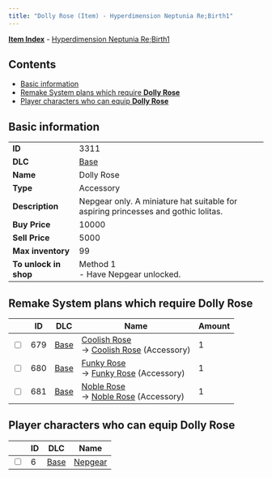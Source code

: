 ```yaml
---
title: "Dolly Rose (Item) - Hyperdimension Neptunia Re;Birth1"
---
```


[**Item Index**](/neptunia/rb1/item/index.html) - [Hyperdimension Neptunia Re;Birth1](/neptunia/rb1)

## Contents

- [Basic information](#basic-information)
- [Remake System plans which require **Dolly Rose**](#remake-system-plans-which-require-dolly-rose)
- [Player characters who can equip **Dolly Rose**](#player-characters-who-can-equip-dolly-rose)

## Basic information

|   |   |
| -- | -- |
| **ID** | 3311 |
| **DLC** | [Base](/neptunia/rb1/dlc/1-base.html) |
| **Name** | Dolly Rose |
| **Type** | Accessory |
| **Description** | Nepgear only. A miniature hat suitable for aspiring princesses and gothic lolitas. |
| **Buy Price** | 10000 |
| **Sell Price** | 5000 |
| **Max inventory** | 99 |
| **To unlock in shop** | Method 1<br />- Have Nepgear unlocked. |

## Remake System plans which require **Dolly Rose**

|    | ID | DLC | Name | Amount |
| -- | -- | --- | ---- | ------ |
| <input type="checkbox" id="rb1-remake-1-679" class="trackbox" /> | 679 | [Base](/neptunia/rb1/dlc/1-base.html) | [Coolish Rose](/neptunia/rb1/remake/1-679-coolish-rose.html)<br />→ [Coolish Rose](/neptunia/rb1/item/1-3312-coolish-rose.html) (Accessory) | 1 |
| <input type="checkbox" id="rb1-remake-1-680" class="trackbox" /> | 680 | [Base](/neptunia/rb1/dlc/1-base.html) | [Funky Rose](/neptunia/rb1/remake/1-680-funky-rose.html)<br />→ [Funky Rose](/neptunia/rb1/item/1-3313-funky-rose.html) (Accessory) | 1 |
| <input type="checkbox" id="rb1-remake-1-681" class="trackbox" /> | 681 | [Base](/neptunia/rb1/dlc/1-base.html) | [Noble Rose](/neptunia/rb1/remake/1-681-noble-rose.html)<br />→ [Noble Rose](/neptunia/rb1/item/1-3314-noble-rose.html) (Accessory) | 1 |

## Player characters who can equip **Dolly Rose**

|    | ID | DLC | Name |
| -- | -- | --- | ---- |
| <input type="checkbox" id="rb1-player-1-6" class="trackbox" /> | 6 | [Base](/neptunia/rb1/dlc/1-base.html) | [Nepgear](/neptunia/rb1/player/1-6-nepgear.html) |